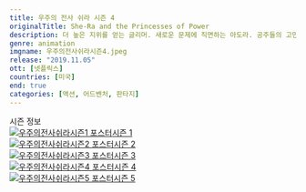 ```yaml
---
title: 우주의 전사 쉬라 시즌 4
originalTitle: She-Ra and the Princesses of Power
description: 더 높은 지위를 얻는 글리머. 새로운 문제에 직면하는 아도라. 공주들의 고민은 커져간다. 이때, 캣트라는 호르드 프라임이 오기 전에 에더리아를 정복할 결심을 한다.
genre: animation
imgname: 우주의전사쉬라시즌4.jpeg
release: "2019.11.05"
ott: [넷플릭스]
countries: [미국]
end: true
categories: [액션, 어드벤처, 판타지]
---
```


<div class="title bold">시즌 정보</div>
<div class="season-list">
<div class="item">
<a href="https://lesflix.github.io/animation/우주의전사쉬라시즌1" ><img src="/poster/우주의전사쉬라시즌1.jpeg" alt="우주의전사쉬라시즌1 포스터 ">시즌 1</a>
</div>

<div class="item">
<a href="https://lesflix.github.io/animation/우주의전사쉬라시즌2" ><img src="/poster/우주의전사쉬라시즌2.jpeg" alt="우주의전사쉬라시즌2 포스터 ">시즌 2</a>
</div>

<div class="item">
<a href="https://lesflix.github.io/animation/우주의전사쉬라시즌3" ><img src="/poster/우주의전사쉬라시즌3.jpeg" alt="우주의전사쉬라시즌3 포스터 ">시즌 3</a>
</div>

<div class="item">
<a href="https://lesflix.github.io/animation/우주의전사쉬라시즌4" ><img src="/poster/우주의전사쉬라시즌4.jpeg" alt="우주의전사쉬라시즌4 포스터 ">시즌 4</a>
</div>

<div class="item">
<a href="https://lesflix.github.io/animation/우주의전사쉬라시즌5" ><img src="/poster/우주의전사쉬라시즌5.jpeg" alt="우주의전사쉬라시즌5 포스터 ">시즌 5</a>
</div>
</div>
